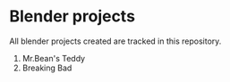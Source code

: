 # Blender projects
All blender projects created are tracked in this repository.
1. Mr.Bean's Teddy
2. Breaking Bad
